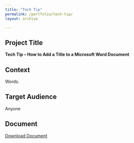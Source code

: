 ```yaml
---
title: "Tech Tip"
permalink: /portfolio/tech-tip/
layout: archive

---
```


## Project Title

**Tech Tip – How to Add a Title to a Microsoft Word Document**

## Context
Words.

## Target Audience
Anyone

## Document
[Download Document](/assets/documents/L3_krosenthal.docx)
